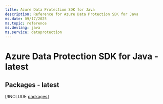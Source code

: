 ```yaml
---
title: Azure Data Protection SDK for Java
description: Reference for Azure Data Protection SDK for Java
ms.date: 09/17/2025
ms.topic: reference
ms.devlang: java
ms.service: dataprotection
---
```

# Azure Data Protection SDK for Java - latest
## Packages - latest
[!INCLUDE [packages](data-protection-index.md)]